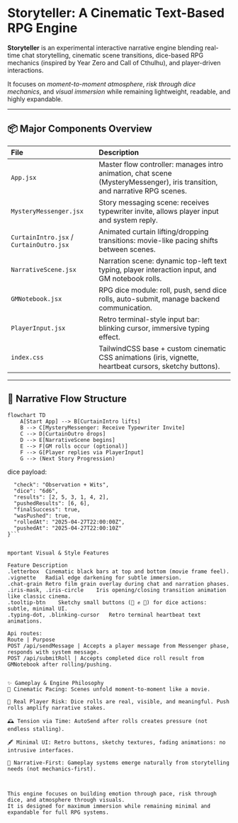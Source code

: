 # Storyteller: A Cinematic Text-Based RPG Engine

**Storyteller** is an experimental interactive narrative engine blending real-time chat storytelling, cinematic scene transitions, dice-based RPG mechanics (inspired by Year Zero and Call of Cthulhu), and player-driven interactions.

It focuses on *moment-to-moment atmosphere*, *risk through dice mechanics*, and *visual immersion* while remaining lightweight, readable, and highly expandable.

---

## 📦 Major Components Overview

| File | Description |
|:-----|:------------|
| `App.jsx` | Master flow controller: manages intro animation, chat scene (MysteryMessenger), iris transition, and narrative RPG scenes. |
| `MysteryMessenger.jsx` | Story messaging scene: receives typewriter invite, allows player input and system reply. |
| `CurtainIntro.jsx` / `CurtainOutro.jsx` | Animated curtain lifting/dropping transitions: movie-like pacing shifts between scenes. |
| `NarrativeScene.jsx` | Narration scene: dynamic top-left text typing, player interaction input, and GM notebook rolls. |
| `GMNotebook.jsx` | RPG dice module: roll, push, send dice rolls, auto-submit, manage backend communication. |
| `PlayerInput.jsx` | Retro terminal-style input bar: blinking cursor, immersive typing effect. |
| `index.css` | TailwindCSS base + custom cinematic CSS animations (iris, vignette, heartbeat cursors, sketchy buttons). |


---

## 🧠 Narrative Flow Structure

```mermaid
flowchart TD
    A[Start App] --> B[CurtainIntro lifts]
    B --> C[MysteryMessenger: Receive Typewriter Invite]
    C --> D[CurtainOutro drops]
    D --> E[NarrativeScene begins]
    E --> F[GM rolls occur (optional)]
    F --> G[Player replies via PlayerInput]
    G --> (Next Story Progression)
```
dice payload:
```{
  "check": "Observation + Wits",
  "dice": "6d6",
  "results": [2, 5, 3, 1, 4, 2],
  "pushedResults": [6, 6],
  "finalSuccess": true,
  "wasPushed": true,
  "rolledAt": "2025-04-27T22:00:00Z",
  "pushedAt": "2025-04-27T22:00:10Z"
}```


mportant Visual & Style Features

Feature	Description
.letterbox	Cinematic black bars at top and bottom (movie frame feel).
.vignette	Radial edge darkening for subtle immersion.
.chat-grain	Retro film grain overlay during chat and narration phases.
.iris-mask, .iris-circle	Iris opening/closing transition animation like classic cinema.
.tooltip-btn	Sketchy small buttons (🎲 ✊ 📨) for dice actions: subtle, minimal UI.
.typing-dot, .blinking-cursor	Retro terminal heartbeat text animations.

Api routes:
Route | Purpose
POST /api/sendMessage | Accepts a player message from Messenger phase, responds with system message.
POST /api/submitRoll | Accepts completed dice roll result from GMNotebook after rolling/pushing.


✨ Gameplay & Engine Philosophy
🎥 Cinematic Pacing: Scenes unfold moment-to-moment like a movie.

🎲 Real Player Risk: Dice rolls are real, visible, and meaningful. Push rolls amplify narrative stakes.

🕰️ Tension via Time: AutoSend after rolls creates pressure (not endless stalling).

🖋️ Minimal UI: Retro buttons, sketchy textures, fading animations: no intrusive interfaces.

🧠 Narrative-First: Gameplay systems emerge naturally from storytelling needs (not mechanics-first).



This engine focuses on building emotion through pace, risk through dice, and atmosphere through visuals.
It is designed for maximum immersion while remaining minimal and expandable for full RPG systems.


